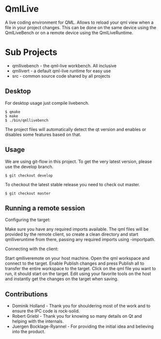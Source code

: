 QmlLive
=======

A live coding environment for QML. Allows to reload your qml view when a file in your project changes. This can be done on the same device using the QmlLiveBench or on a remote device using the QmlLiveRuntime.

Sub Projects
============

- qmllivebench - the qml-live workbench. All inclusive
- qmllivert - a default qml-live runtime for easy use
- src - common source code shared by all projects

Desktop
-------

For desktop usage just compile livebench.

    $ qmake
    $ make
    $ ./bin/qmllivebench

The project files will automatically detect the qt version and enables
or disables some features based on that.

Usage
-----

We are using git-flow in this project. To get the very latest version, please use the develop branch.

    $ git checkout develop

To checkout the latest stable release you need to check out master.

    $ git checkout master

Running a remote session
------------------------

Configuring the target:

Make sure you have any required imports available. The qml files will be
provided by the remote client, so create a clean directory and start
qmlliveruntime from there, passing any required imports using -importpath.

Connecting with the client:

Start qmlliveremote on your host machine. Open the qml workspace and connect to
the target. Enable Publish changes and press Publish all to transfer the entire
workspace to the target. Click on the qml file you want to run, it should start
on the target. Edit using your favorite tools on the host and instantly get the
changes on the target when saving.

Contributions
-------------

* Dominik Holland - Thank you for shouldering most of the work and to ensure the IPC code is rock-solid. 
* Robert Griebl - Thank you for knowing so many details on Qt and helping with the internals.
* Juergen Bocklage-Ryannel - For providing the initial idea and believing into the product.

